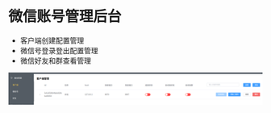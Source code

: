 # 微信账号管理后台

- 客户端创建配置管理
- 微信号登录登出配置管理
- 微信好友和群查看管理


![微信管理](https://github.com/jiaojianglong/WXBotManage/blob/master/static/wxbot_manage.png)
